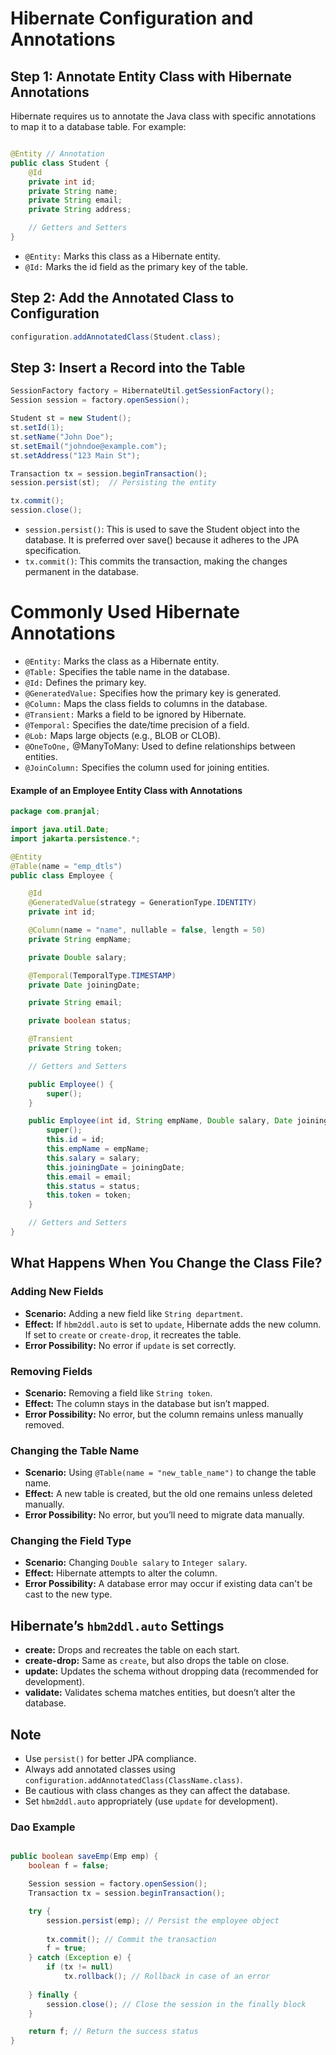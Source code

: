 # Hibernate Configuration and Annotations

## Step 1: Annotate Entity Class with Hibernate Annotations
Hibernate requires us to annotate the Java class with specific annotations to map it to a database table. For example:

```java

@Entity // Annotation
public class Student {
    @Id
    private int id;
    private String name;
    private String email;
    private String address;

    // Getters and Setters
}
```
- `@Entity:` Marks this class as a Hibernate entity.
- `@Id:` Marks the id field as the primary key of the table.


## Step 2: Add the Annotated Class to Configuration
``` java
configuration.addAnnotatedClass(Student.class);
```
## Step 3: Insert a Record into the Table
``` java
SessionFactory factory = HibernateUtil.getSessionFactory();
Session session = factory.openSession();

Student st = new Student();
st.setId(1);
st.setName("John Doe");
st.setEmail("johndoe@example.com");
st.setAddress("123 Main St");

Transaction tx = session.beginTransaction();
session.persist(st);  // Persisting the entity

tx.commit();
session.close();
```
- `session.persist()`: This is used to save the Student object into the database. It is preferred over save() because it adheres to the JPA specification.
- `tx.commit()`: This commits the transaction, making the changes permanent in the database.

# Commonly Used Hibernate Annotations

- `@Entity:` Marks the class as a Hibernate entity.
- `@Table:` Specifies the table name in the database.
- `@Id:` Defines the primary key.
- `@GeneratedValue:` Specifies how the primary key is generated.
- `@Column:` Maps the class fields to columns in the database.
- `@Transient:` Marks a field to be ignored by Hibernate.
- `@Temporal:` Specifies the date/time precision of a field.
- `@Lob:` Maps large objects (e.g., BLOB or CLOB).
- `@OneToOne,` @ManyToMany: Used to define relationships between entities.
- `@JoinColumn:` Specifies the column used for joining entities.


#### Example of an Employee Entity Class with Annotations
``` java
package com.pranjal;

import java.util.Date;
import jakarta.persistence.*;

@Entity
@Table(name = "emp_dtls")
public class Employee {

    @Id
    @GeneratedValue(strategy = GenerationType.IDENTITY)
    private int id;

    @Column(name = "name", nullable = false, length = 50)
    private String empName;

    private Double salary;

    @Temporal(TemporalType.TIMESTAMP)
    private Date joiningDate;

    private String email;

    private boolean status;

    @Transient
    private String token;

    // Getters and Setters

    public Employee() {
        super();
    }

    public Employee(int id, String empName, Double salary, Date joiningDate, String email, boolean status, String token) {
        super();
        this.id = id;
        this.empName = empName;
        this.salary = salary;
        this.joiningDate = joiningDate;
        this.email = email;
        this.status = status;
        this.token = token;
    }

    // Getters and Setters
}
```

## What Happens When You Change the Class File?

### Adding New Fields
- **Scenario:** Adding a new field like `String department`.
- **Effect:** If `hbm2ddl.auto` is set to `update`, Hibernate adds the new column. If set to `create` or `create-drop`, it recreates the table.
- **Error Possibility:** No error if `update` is set correctly.

### Removing Fields
- **Scenario:** Removing a field like `String token`.
- **Effect:** The column stays in the database but isn’t mapped.
- **Error Possibility:** No error, but the column remains unless manually removed.

### Changing the Table Name
- **Scenario:** Using `@Table(name = "new_table_name")` to change the table name.
- **Effect:** A new table is created, but the old one remains unless deleted manually.
- **Error Possibility:** No error, but you’ll need to migrate data manually.

### Changing the Field Type
- **Scenario:** Changing `Double salary` to `Integer salary`.
- **Effect:** Hibernate attempts to alter the column. 
- **Error Possibility:** A database error may occur if existing data can't be cast to the new type.

## Hibernate’s `hbm2ddl.auto` Settings

- **create:** Drops and recreates the table on each start.
- **create-drop:** Same as `create`, but also drops the table on close.
- **update:** Updates the schema without dropping data (recommended for development).
- **validate:** Validates schema matches entities, but doesn’t alter the database.

## Note

- Use `persist()` for better JPA compliance.
- Always add annotated classes using `configuration.addAnnotatedClass(ClassName.class)`.
- Be cautious with class changes as they can affect the database.
- Set `hbm2ddl.auto` appropriately (use `update` for development).







### Dao Example
``` java

public boolean saveEmp(Emp emp) {
    boolean f = false;

    Session session = factory.openSession();
    Transaction tx = session.beginTransaction();

    try {
        session.persist(emp); // Persist the employee object
        
        tx.commit(); // Commit the transaction
        f = true;
    } catch (Exception e) {
        if (tx != null) 
            tx.rollback(); // Rollback in case of an error
        
    } finally {
        session.close(); // Close the session in the finally block
    }

    return f; // Return the success status
}
```


